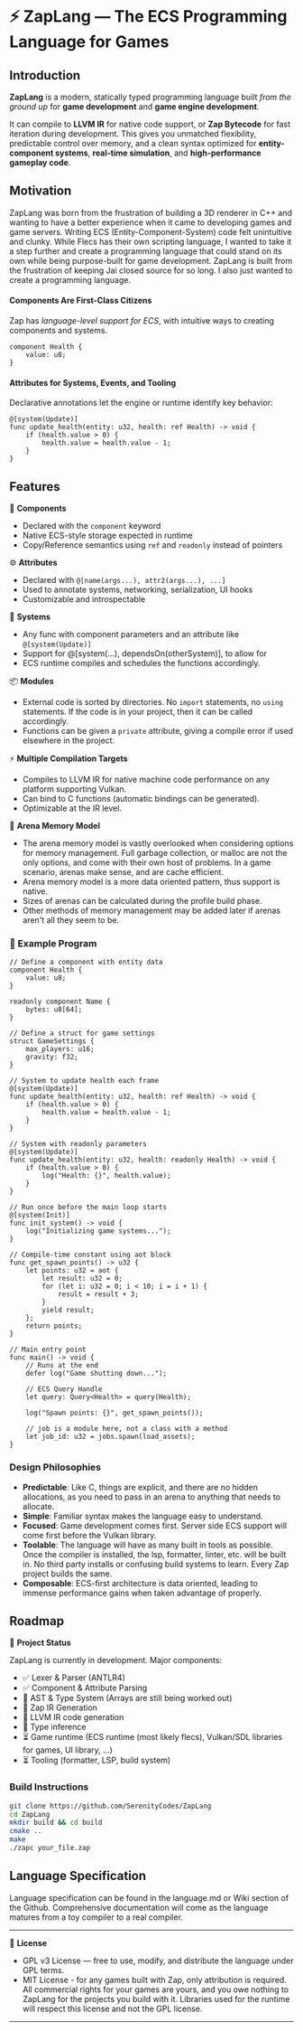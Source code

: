 # ⚡ ZapLang — The ECS Programming Language for Games

## Introduction

**ZapLang** is a modern, statically typed programming language built *from the ground up* for **game development** and **game engine development**.

It can compile to **LLVM IR** for native code support, or **Zap Bytecode** for fast iteration during development. This gives you unmatched flexibility, predictable control over memory, and a clean syntax optimized for **entity-component systems**, **real-time simulation**, and **high-performance gameplay code**.

## Motivation

ZapLang was born from the frustration of building a 3D renderer in C++ and wanting to have a better experience when it came to developing games and game servers. Writing ECS (Entity-Component-System) code felt unintuitive and clunky. While Flecs has their own scripting language, I wanted to take it a step further and create a programming language that could stand on its own while being purpose-built for game development. ZapLang is built from the frustration of keeping Jai closed source for so long. I also just wanted to create a programming language.

#### Components Are First-Class Citizens
Zap has *language-level support for ECS*, with intuitive ways to creating components and systems.

```zap
component Health {
    value: u8;
}
```

#### Attributes for Systems, Events, and Tooling
Declarative annotations let the engine or runtime identify key behavior:

```zap
@[system(Update)]
func update_health(entity: u32, health: ref Health) -> void {
    if (health.value > 0) {
        health.value = health.value - 1;
    }
}
```

## Features

🧱 **Components**
- Declared with the `component` keyword
- Native ECS-style storage expected in runtime
- Copy/Reference semantics using `ref` and `readonly` instead of pointers

⚙️ **Attributes**
- Declared with `@[name(args...), attr2(args...), ...]`
- Used to annotate systems, networking, serialization, UI hooks
- Customizable and introspectable

🔁 **Systems**
- Any func with component parameters and an attribute like `@[system(Update)]`
- Support for @[system(...), dependsOn(otherSystem)], to allow for 
- ECS runtime compiles and schedules the functions accordingly.

📦 **Modules**
- External code is sorted by directories. No `import` statements, no `using` statements. If the code is in your project, then it can be called accordingly.
- Functions can be given a `private` attribute, giving a compile error if used elsewhere in the project.

⚡ **Multiple Compilation Targets**
- Compiles to LLVM IR for native machine code performance on any platform supporting Vulkan.
- Can bind to C functions (automatic bindings can be generated).
- Optimizable at the IR level.

🧩 **Arena Memory Model**
- The arena memory model is vastly overlooked when considering options for memory management. Full garbage collection, or malloc are not the only options, and come with their own host of problems. In a game scenario, arenas make sense, and are cache efficient.
- Arena memory model is a more data oriented pattern, thus support is native.
- Sizes of arenas can be calculated during the profile build phase.
- Other methods of memory management may be added later if arenas aren't all they seem to be.

### 🧪 Example Program

```zap
// Define a component with entity data
component Health {
    value: u8;
}

readonly component Name {
    bytes: u8[64];
}

// Define a struct for game settings
struct GameSettings {
    max_players: u16;
    gravity: f32;
}

// System to update health each frame
@[system(Update)]
func update_health(entity: u32, health: ref Health) -> void {
    if (health.value > 0) {
        health.value = health.value - 1;
    }
}

// System with readonly parameters
@[system(Update)]
func update_health(entity: u32, health: readonly Health) -> void {
    if (health.value > 0) {
        log("Health: {}", health.value);
    }
}

// Run once before the main loop starts
@[system(Init)]
func init_system() -> void {
    log("Initializing game systems...");
}

// Compile-time constant using aot block
func get_spawn_points() -> u32 {
    let points: u32 = aot {
        let result: u32 = 0;
        for (let i: u32 = 0; i < 10; i = i + 1) {
            result = result + 3;
        }
        yield result;
    };
    return points;
}

// Main entry point
func main() -> void {
    // Runs at the end
    defer log("Game shutting down...");
    
    // ECS Query Handle
    let query: Query<Health> = query(Health);
     
    log("Spawn points: {}", get_spawn_points());
    
    // job is a module here, not a class with a method
    let job_id: u32 = jobs.spawn(load_assets);
}
```

### Design Philosophies
- **Predictable**: Like C, things are explicit, and there are no hidden allocations, as you need to pass in an arena to anything that needs to allocate.
- **Simple**: Familiar syntax makes the language easy to understand.
- **Focused**: Game development comes first. Server side ECS support will come first before the Vulkan library.
- **Toolable**: The language will have as many built in tools as possible. Once the compiler is installed, the lsp, formatter, linter, etc. will be built in. No third party installs or confusing build systems to learn. Every Zap project builds the same.
- **Composable**: ECS-first architecture is data oriented, leading to immense performance gains when taken advantage of properly.


## Roadmap

🚧 **Project Status**

ZapLang is currently in development. Major components:
- ✅ Lexer & Parser (ANTLR4)
- ✅ Component & Attribute Parsing
- 🚧 AST & Type System (Arrays are still being worked out)
- 🚧 Zap IR Generation
- 🚧 LLVM IR code generation
- 🚧 Type inference
- ⏳ Game runtime (ECS runtime (most likely flecs), Vulkan/SDL libraries for games, UI library, ...)
- ⏳ Tooling (formatter, LSP, build system)

### Build Instructions

```bash
git clone https://github.com/SerenityCodes/ZapLang
cd ZapLang
mkdir build && cd build
cmake ..
make
./zapc your_file.zap
```

## Language Specification

Language specification can be found in the language.md or Wiki section of the Github. Comprehensive documentation will come as the language matures from a toy compiler to a real compiler.

---

📜 **License**

- GPL v3 License — free to use, modify, and distribute the language under GPL terms.
- MIT License - for any games built with Zap, only attribution is required. All commercial rights for your games are yours, and you owe nothing to ZapLang for the projects you build with it. Libraries used for the runtime will respect this license and not the GPL license.

---
